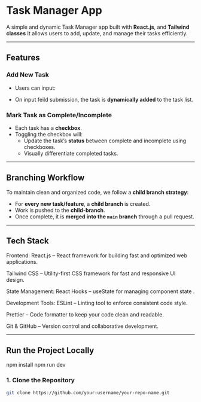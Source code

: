 # Task Manager App

A simple and dynamic Task Manager app built with **React.js**,  and **Tailwind classes** It allows users to add, update, and manage their tasks efficiently.

---

##  Features

###  Add New Task

- Users can input:
 
- On input feild submission, the task is **dynamically added** to the task list.

###  Mark Task as Complete/Incomplete

- Each task has a **checkbox**.
- Toggling the checkbox will:
  - Update the task’s **status** between complete and incomplete using checkboxes.
  - Visually differentiate completed tasks.

---

##  Branching Workflow

To maintain clean and organized code, we follow a **child branch strategy**:

- For **every new task/feature**, a **child branch** is created.
- Work is pushed to the **child-branch**.
- Once complete, it is **merged into the `main` branch** through a pull request.

---
## Tech Stack
Frontend:
React.js – React framework for building fast and optimized web applications.

Tailwind CSS – Utility-first CSS framework for fast and responsive UI design.

State Management:
React Hooks – useState for managing component state .

Development Tools:
ESLint – Linting tool to enforce consistent code style.

Prettier – Code formatter to keep your code clean and readable.

Git & GitHub – Version control and collaborative development. 

---

##  Run the Project Locally
npm install 
npm run dev

### 1. Clone the Repository

```bash
git clone https://github.com/your-username/your-repo-name.git

